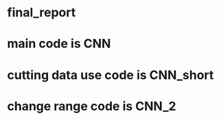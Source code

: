 # final_report
# main code is CNN
# cutting data use code is CNN_short
# change range code is CNN_2
